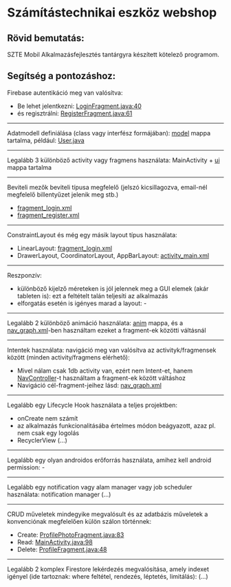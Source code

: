 # Számítástechnikai eszköz webshop

## Rövid bemutatás:
SZTE Mobil Alkalmazásfejlesztés tantárgyra készített kötelező programom.
## Segítség a pontozáshoz:
Firebase autentikáció meg van valósítva:
- Be lehet jelentkezni: [LoginFragment.java:40](https://github.com/Peter61045720/Computer-Webshop-Android/blob/master/app/src/main/java/com/example/computerwebshop/ui/LoginFragment.java#L40)
- és regisztrálni: [RegisterFragment.java:61](https://github.com/Peter61045720/Computer-Webshop-Android/blob/master/app/src/main/java/com/example/computerwebshop/ui/RegisterFragment.java#L61)

---

Adatmodell definiálása (class vagy interfész formájában): [model](https://github.com/Peter61045720/Computer-Webshop-Android/tree/master/app/src/main/java/com/example/computerwebshop/model) mappa tartalma, például: [User.java](https://github.com/Peter61045720/Computer-Webshop-Android/blob/master/app/src/main/java/com/example/computerwebshop/model/User.java)

---

Legalább 3 különböző activity vagy fragmens használata: MainActivity + [ui](https://github.com/Peter61045720/Computer-Webshop-Android/tree/master/app/src/main/java/com/example/computerwebshop/ui) mappa tartalma

---

Beviteli mezők beviteli típusa megfelelő (jelszó kicsillagozva, email-nél megfelelő billentyűzet jelenik meg stb.) 
- [fragment_login.xml](https://github.com/Peter61045720/Computer-Webshop-Android/blob/master/app/src/main/res/layout/fragment_login.xml)
- [fragment_register.xml](https://github.com/Peter61045720/Computer-Webshop-Android/blob/master/app/src/main/res/layout/fragment_register.xml)

---

ConstraintLayout és még egy másik layout típus használata:
- LinearLayout: [fragment_login.xml](https://github.com/Peter61045720/Computer-Webshop-Android/blob/master/app/src/main/res/layout/fragment_login.xml)
- DrawerLayout, CoordinatorLayout, AppBarLayout: [activity_main.xml](https://github.com/Peter61045720/Computer-Webshop-Android/blob/master/app/src/main/res/layout/activity_main.xml)

---

Reszponzív:
- különböző kijelző méreteken is jól jelennek meg a GUI elemek (akár tableten is): ezt a feltételt talán teljesíti az alkalmazás
- elforgatás esetén is igényes marad a layout: -

---

Legalább 2 különböző animáció használata: [anim](https://github.com/Peter61045720/Computer-Webshop-Android/tree/master/app/src/main/res/anim) mappa, és a [nav_graph.xml](https://github.com/Peter61045720/Computer-Webshop-Android/blob/master/app/src/main/res/navigation/nav_graph.xml)-ben használtam ezeket a fragment-ek közötti váltásnál

---

Intentek használata: navigáció meg van valósítva az activityk/fragmensek között (minden activity/fragmens elérhető):
- Mivel nálam csak 1db activity van, ezért nem Intent-et, hanem [NavController](https://developer.android.com/reference/androidx/navigation/NavController)-t használtam a fragment-ek között váltáshoz
- Navigáció cél-fragment-jeihez lásd: [nav_graph.xml](https://github.com/Peter61045720/Computer-Webshop-Android/blob/master/app/src/main/res/navigation/nav_graph.xml)

---

Legalább egy Lifecycle Hook használata a teljes projektben:
- onCreate nem számít
- az alkalmazás funkcionalitásába értelmes módon beágyazott, azaz pl. nem csak egy logolás
- RecyclerView (...)

---

Legalább egy olyan androidos erőforrás használata, amihez kell android permission: -

---

Legalább egy notification vagy alam manager vagy job scheduler használata: notification manager (...)

---

CRUD műveletek mindegyike megvalósult és az adatbázis műveletek a konvenciónak megfelelően külön szálon történnek:
- Create: [ProfilePhotoFragment.java:83](https://github.com/Peter61045720/Computer-Webshop-Android/blob/master/app/src/main/java/com/example/computerwebshop/ui/ProfilePhotoFragment.java#L83)
- Read: [MainActivity.java:98](https://github.com/Peter61045720/Computer-Webshop-Android/blob/master/app/src/main/java/com/example/computerwebshop/MainActivity.java#L98)
- Delete: [ProfileFragment.java:48](https://github.com/Peter61045720/Computer-Webshop-Android/blob/master/app/src/main/java/com/example/computerwebshop/ui/ProfileFragment.java#L48)

---

Legalább 2 komplex Firestore lekérdezés megvalósítása, amely indexet igényel (ide tartoznak: where feltétel, rendezés, léptetés, limitálás): (...)